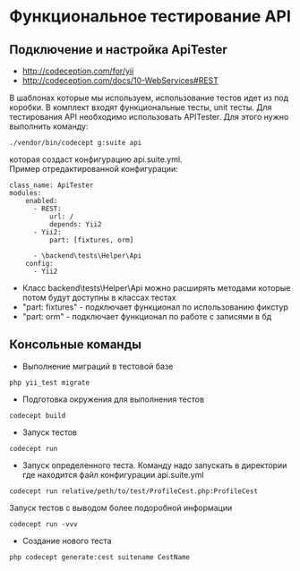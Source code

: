 # Функциональное тестирование API

## Подключение и настройка ApiTester
- http://codeception.com/for/yii
- http://codeception.com/docs/10-WebServices#REST

В шаблонах которые мы используем, использование тестов идет из под коробки. В комплект входят функциональные тесты, unit тесты.
Для тестирования API необходимо использовать APITester. 
Для этого нужно выполнить команду:
```
./vendor/bin/codecept g:suite api
```
которая создаст конфигурацию api.suite.yml.  
Пример отредактированной конфигурации:
```
class_name: ApiTester
modules:
    enabled:
      - REST:
          url: /
          depends: Yii2
      - Yii2:
          part: [fixtures, orm]

      - \backend\tests\Helper\Api
    config:
      - Yii2
```
- Класс backend\tests\Helper\Api можно расширять методами которые потом будут доступны в классах тестах
- "part: fixtures" - подключает функционал по использованию фикстур
- "part: orm" - подключает функционал по работе с записями в бд
 
## Консольные команды
- Выполнение миграций в тестовой базе
```
php yii_test migrate
```
- Подготовка окружения для выполнения тестов
```
codecept build
```
- Запуск тестов
```
codecept run
```
- Запуск определенного теста. Команду надо запускать в директории где находится файл конфигурации  api.suite.yml
```
codecept run relative/peth/to/test/ProfileCest.php:ProfileCest
```
Запуск тестов с выводом более подоробной информации
```
codecept run -vvv
```
- Создание нового теста
```
php codecept generate:cest suitename CestName
```
